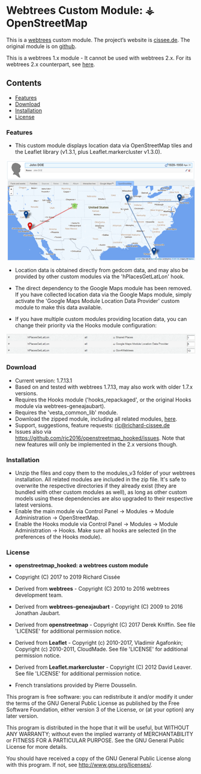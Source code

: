 
# Webtrees Custom Module: ⚶ OpenStreetMap

This is a [webtrees](https://www.webtrees.net/) custom module. 
The project’s website is [cissee.de](https://cissee.de). 
The original module is on [github](https://github.com/dkniffin/webtrees-openstreetmap).

This is a webtrees 1.x module - It cannot be used with webtrees 2.x. For its webtrees 2.x counterpart, see [here](https://github.com/vesta-webtrees-2-custom-modules/vesta_places_and_pedigree_map).

## Contents

* [Features](#features)
* [Download](#download)
* [Installation](#installation)
* [License](#license)

### Features<a name="features"/>

* This custom module displays location data via OpenStreetMap tiles and the Leaflet library (v1.3.1, plus Leaflet.markercluster v1.3.0).

![Screenshot](screenshot.png)

* Location data is obtained directly from gedcom data, and may also be provided by other custom modules via the 'hPlacesGetLatLon' hook. 

* The direct dependency to the Google Maps module has been removed. If you have collected location data via the Google Maps module, simply activate the 'Google Maps Module Location Data Provider' custom module to make this data available.

* If you have multiple custom modules providing location data, you can change their priority via the Hooks module configuration:

![Screenshot](hooks.png)

### Download<a name="download"/>

* Current version: 1.7.13.1
* Based on and tested with webtrees 1.7.13, may also work with older 1.7.x versions.
* Requires the Hooks module ('hooks_repackaged', or the original Hooks module via webtrees-geneajaubart).
* Requires the 'vesta_common_lib' module.
* Download the zipped module, including all related modules, [here](https://cissee.de/vesta.latest.zip).
* Support, suggestions, feature requests: <ric@richard-cissee.de>
* Issues also via <https://github.com/ric2016/openstreetmap_hooked/issues>. Note that new features will only be implemented in the 2.x versions though.

### Installation

* Unzip the files and copy them to the modules_v3 folder of your webtrees installation. All related modules are included in the zip file. It's safe to overwrite the respective directories if they already exist (they are bundled with other custom modules as well), as long as other custom models using these dependencies are also upgraded to their respective latest versions.
* Enable the main module via Control Panel -> Modules -> Module Administration -> OpenStreetMap.
* Enable the Hooks module via Control Panel -> Modules -> Module Administration -> Hooks. Make sure all hooks are selected (in the preferences of the Hooks module).

### License<a name="license"/>

* **openstreetmap_hooked: a webtrees custom module**
* Copyright (C) 2017 to 2019 Richard Cissée

* Derived from **webtrees** - Copyright (C) 2010 to 2016  webtrees development team.
* Derived from **webtrees-geneajaubart** - Copyright (C) 2009 to 2016  Jonathan Jaubart.
* Derived from **openstreetmap** - Copyright (C) 2017 Derek Kniffin. See file 'LICENSE' for additional permission notice.
* Derived from **Leaflet** - Copyright (c) 2010-2017, Vladimir Agafonkin; Copyright (c) 2010-2011, CloudMade. See file 'LICENSE' for additional permission notice.
* Derived from **Leaflet.markercluster** - Copyright (C) 2012 David Leaver. See file 'LICENSE' for additional permission notice.
* French translations provided by Pierre Dousselin.

This program is free software: you can redistribute it and/or modify
it under the terms of the GNU General Public License as published by
the Free Software Foundation, either version 3 of the License, or
(at your option) any later version.

This program is distributed in the hope that it will be useful,
but WITHOUT ANY WARRANTY; without even the implied warranty of
MERCHANTABILITY or FITNESS FOR A PARTICULAR PURPOSE. See the
GNU General Public License for more details.

You should have received a copy of the GNU General Public License
along with this program. If not, see <http://www.gnu.org/licenses/>.
